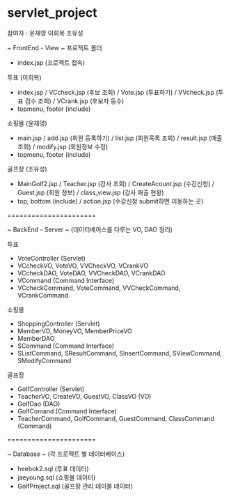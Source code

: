 # servlet_project
참여자 : 윤재영 이희복 조유성

~ FrontEnd - View ~
프로젝트 폴더
- index.jsp (프로젝트 접속)

투표 (이희복)
- index.jsp / VCcheck.jsp (후보 조회) / Vote.jsp (투표하기) / VVcheck.jsp (투표 검수 조회) / VCrank.jsp (후보자 등수)
- topmenu, footer (include)

쇼핑몰 (윤재영)
- main.jsp / add.jsp (회원 등록하기) / list.jsp (회원목록 조회) / result.jsp (매출 조회) / modify.jsp (회원정보 수정)
- topmenu, footer (include)

골프장 (조유성)
- MainGolf2.jsp / Teacher.jsp (강사 조회) / CreateAcount.jsp (수강신청) / Guest.jsp (회원 정보) / class_view.jsp (강사 매출 현황)
- top, bottom (include) / action.jsp (수강신청 submit하면 이동하는 곳)

======================

~ BackEnd - Server ~
(데이터베이스를 다루는 VO, DAO 정리)

투표
- VoteController (Servlet)
- VCcheckVO, VoteVO, VVCheckVO, VCrankVO
- VCcheckDAO, VoteDAO, VVCheckDAO, VCrankDAO
- VCommand (Command Interface)
- VCcheckCommand, VoteCommand, VVCheckCommand, VCrankCommand

쇼핑몰
- ShoppingController (Servlet)
- MemberVO, MoneyVO, MemberPriceVO
- MemberDAO
- SCommand (Command Interface)
- SListCommand, SResultCommand, SInsertCommand, SViewCommand, SModifyCommand

골프장
- GolfController (Servlet)
- TeacherVO, CreateVO, GuestVO, ClassVO (VO)
- GolfDao (DAO)
- GolfComand (Command Interface)
- TeacherCommand, GolfCommand, GuestCommand, ClassCommand (Command)

======================

~ Database ~
(각 프로젝트 별 데이터베이스)
- heebok2.sql (투표 데이터)
- jaeyoung.sql (쇼핑몰 데이터)
- GolfProject.sql (골프장 관리 테이블 데이터)

